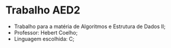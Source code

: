 # Trabalho AED2
* Trabalho para a matéria de Algoritmos e Estrutura de Dados II;
* Professor: Hebert Coelho;
* Linguagem escolhida: C;
